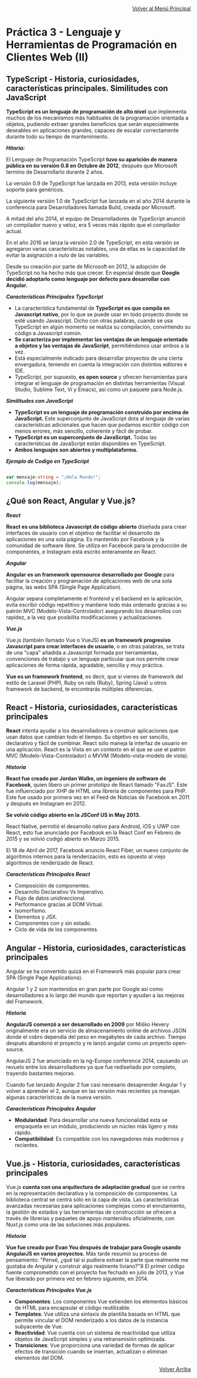 <p align="right"><a href="https://github.com/JoseAlbertoZurera/DesarrolloWebEntornoCliente">Volver al Menú Principal</a></p>

# Práctica 3 - Lenguaje y Herramientas de Programación en Clientes Web (II)

## TypeScript - Historia, curiosidades, características principales. Similitudes con JavaScript

**TypeScript es un lenguaje de programación de alto nivel** que implementa muchos de los mecanismos más habituales de la programación orientada a objetos, pudiendo extraer grandes beneficios que serán especialmente deseables en aplicaciones grandes, capaces de escalar correctamente durante todo su tiempo de mantenimiento.

***Hitoria:***

El Lenguaje de Programación TypeScript **tuvo su aparición de manera pública en su versión 0.8 en Octubre de 2012**, después que Microsoft termino de Desarrollarlo durante 2 años.

La versión 0.9 de TypeScript fue lanzada en 2013, esta versión incluye soporte para genéricos.

La siguiente versión 1.0 de TypeScript fue lanzada en el año 2014 durante la conferencia para Desarrolladores llamada Build, creada por Microsoft.

A mitad del año 2014, el equipo de Desarrolladores de TypeScript anunció un compilador nuevo y veloz, era 5 veces más rápido que el compilador actual.

En el año 2016 se lanza la versión 2.0 de TypeScript, en esta versión se agregaron varias características notables, una de ellas es la capacidad de evitar la asignación a nulo de las variables.

Desde su creación por parte de Microsoft en 2012, la adopción de TypeScript no ha hecho más que crecer. En especial desde que **Google decidió adoptarlo como lenguaje por defecto para desarrollar con Angular.**

***Características Principales TypeScript***

* La característica fundamental de **TypeScript es que compila en Javascript nativo**, por lo que se puede usar en todo proyecto donde se esté usando Javascript. Dicho con otras palabras, cuando se usa TypeScript en algún momento se realiza su compilación, convirtiendo su código a Javascript común.
* **Se caracteriza por implementar las ventajas de un lenguaje orientado a objetos y las ventajas de JavaScript**, permitiéndonos usar ambos a la vez.
* Está especialmente indicado para desarrollar proyectos de una cierta envergadura, teniendo en cuenta la integración con distintos editores e IDE.
* TypeScript, por supuesto, **es open source** y ofrecen herramientas para integrar el lenguaje de programación en distintas herramientas (Visual Studio, Sublime Text, Vi y Emacs), así como un paquete para Node.js.

***Similitudes con JavaScript***

* **TypeScript es un lenguaje de programación construido por encima de JavaScript.** Este superconjunto de JavaScript dota al lenguaje de varias características adicionales que hacen que podamos escribir código con menos errores, más sencillo, coherente y fácil de probar.
* **TypeScript es un superconjunto de JavaScript.** Todas las características de JavaScript están disponibles en TypeScript.
* **Ambos lenguajes son abiertos y multiplataforma.**

***Ejemplo de Codigo en TypeScript***

```TypeScript

var mensaje:string = "¡Hola Mundo!";
console.log(mensaje);

```

## ¿Qué son React, Angular y Vue.js?

***React***

**React es una biblioteca Javascript de código abierto** diseñada para crear interfaces de usuario con el objetivo de facilitar el desarrollo de aplicaciones en una sola página. Es mantenido por Facebook y la comunidad de software libre.
Se utiliza en Facebook para la producción de componentes, e Instagram está escrito enteramente en React.

***Angular***

**Angular es un framework opensource desarrollado por Google** para facilitar la creación y programación de aplicaciones web de una sola página, las webs SPA (Single Page Application).

Angular separa completamente el frontend y el backend en la aplicación, evita escribir código repetitivo y mantiene todo más ordenado gracias a su patrón MVC (Modelo-Vista-Controlador) asegurando los desarrollos con rapidez, a la vez que posibilita modificaciones y actualizaciones.

***Vue.js***

Vue.js (también llamado Vue o VueJS) **es un framework progresivo Javascript para crear interfaces de usuario**, o en otras palabras, se trata de una "capa" añadida a Javascript formada por herramientas, convenciones de trabajo y un lenguaje particular que nos permite crear aplicaciones de forma rápida, agradable, sencilla y muy práctica.

**Vue es un framework frontend**, es decir, que si vienes de framework del estilo de Laravel (PHP), Ruby on rails (Ruby), Spring (Java) u otros framework de backend, te encontrarás múltiples diferencias.

## React - Historia, curiosidades, características principales

**React** intenta ayudar a los desarrolladores a construir aplicaciones que usan datos que cambian todo el tiempo. Su objetivo es ser sencillo, declarativo y fácil de combinar. React sólo maneja la interfaz de usuario en una aplicación. React es la Vista en un contexto en el que se use el patrón MVC (Modelo-Vista-Controlador) o MVVM (Modelo-vista-modelo de vista).

***Historia***

**React fue creado por Jordan Walke, un ingeniero de software de Facebook**, quien libero un primer prototipo de React llamado "FaxJS".
Este fue influenciado por XHP de HTML una librería de componentes para PHP. Este fue usado por primera vez en el Feed de Noticias de Facebook en 2011 y después en Instagram en 2012.

**Se volvió código abierto en la JSConf US in May 2013.**

React Native, permitió el desarrollo nativo para Android, iOS y UWP con React, esto fue anunciado por Facebook en la React Conf en Febrero de 2015 y se volvió codigó abierto en Marzo 2015.

El 18 de Abril de 2017, Facebook anuncio React Fiber, un nuevo conjunto de algoritmos internos para la renderización, esto es opuesto al viejo algoritmos de renderizado de React.

***Características Principales React***

* Composición de componentes.
* Desarrollo Declarativo Vs Imperativo.
* Flujo de datos unidireccional.
* Performance gracias al DOM Virtual.
* Isomorfismo.
* Elementos y JSX.
* Componentes con y sin estado.
* Ciclo de vida de los componentes.

## Angular - Historia, curiosidades, características principales

Angular se ha convertido quizá en el Framework más popular para crear SPA (Single Page Applications).

Angular 1 y 2 son mantenidos en gran parte por Google así como desarrolladores a lo largo del mundo que reportan y ayudan a las mejoras del Framework.

***Historia***

**AngularJS comenzó a ser desarrollado en 2009** por Miško Hevery originalmente era un servicio de almacenamiento online de archivos JSON donde el cobro dependía del peso en megabytes de cada archivo. Tiempo después abandonó el proyecto y re lanzó angular como un proyecto open-source.

AngularJS 2 fue anunciado en la ng-Europe conference 2014, causando un revuelo entre los desarrolladores ya que fue rediseñado por completo, trayendo bastantes mejoras.

Cuando fue lanzado Angular 2 fue casi necesario desaprender Angular 1 y volver a aprender el 2, aunque en las versión más recientes ya manejan algunas características de la nueva versión.

***Características Principales Angular***

* **Modularidad**: Para desarrollar una nueva funcionalidad esta se empaqueta en un módulo, produciendo un núcleo más ligero y más rápido.
* **Compatibilidad**: Es compatible con los navegadores más modernos y recientes.

## Vue.js - Historia, curiosidades, características principales

Vue.js **cuenta con una arquitectura de adaptación gradual** que se centra en la representación declarativa y la composición de componentes. La biblioteca central se centra sólo en la capa de vista. Las características avanzadas necesarias para aplicaciones complejas como el enrutamiento, la gestión de estados y las herramientas de construcción se ofrecen a través de librerías y paquetes de apoyo mantenidos oficialmente, con Nuxt.js como una de las soluciones más populares.

***Historia***

**Vue fue creado por Evan You después de trabajar para Google usando AngularJS en varios proyectos.** Más tarde resumió su proceso de pensamiento: "Pensé, ¿qué tal si pudiera extraer la parte que realmente me gustaba de Angular y construir algo realmente liviano?"8​ El primer código fuente comprometido con el proyecto fue fechado en julio de 2013, y Vue fue liberado por primera vez en febrero siguiente, en 2014.

***Características Principales Vue.js***

* **Componentes**: Los componentes Vue extienden los elementos básicos de HTML para encapsular el código reutilizable.
* **Templates**: Vue utiliza una sintaxis de plantilla basada en HTML que permite vincular el DOM renderizado a los datos de la instancia subyacente de Vue.
* **Reactividad**: Vue cuenta con un sistema de reactividad que utiliza objetos de JavaScript simples y una retransmisión optimizada.
* **Transiciones**: Vue proporciona una variedad de formas de aplicar efectos de transición cuando se insertan, actualizan o eliminan elementos del DOM.

<p align="right"><a href="#top">Volver Arriba</a></p>
